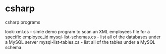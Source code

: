 # csharp
csharp programs

look-xml.cs - simle demo program to scan an XML employees file for a specific employee_id
mysql-list-schemas.cs - list all of the databases under a MySQL server
mysql-list-tables.cs - list all of the tables under a MySQL schema

